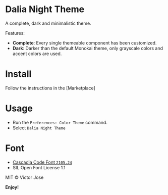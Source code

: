 # Dalia Night Theme


A complete, dark and minimalistic theme.

Features:
- **Complete**: Every single themeable component has been customized.
- **Dark**: Darker than the default Monokai theme, only grayscale colors and accent colors are used.

# Install

Follow the instructions in the [Marketplace]
# Usage

- Run the `Preferences: Color Theme` command.
- Select `Dalia Night Theme`

# Font

- [Cascadia Code Font `2105.24`](https://github.com/microsoft/cascadia-code/releases/tag/v2105.24)
- SIL Open Font License 1.1

MIT © Victor Jose

**Enjoy!**